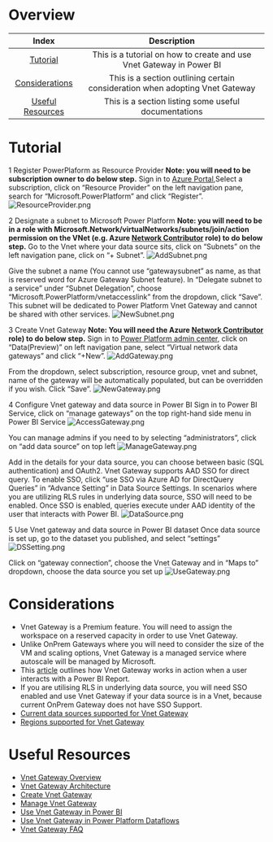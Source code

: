 # Overview

| Index | Description |
|:------------------------:|:-----------------------:|
| [Tutorial](https://github.com/lipinght/pbideployment/blob/main/VnetGateway/VnetGatewayOverview.md#tutorial) |This is a tutorial on how to create and use Vnet Gateway in Power BI |
| [Considerations](https://github.com/lipinght/pbideployment/blob/main/VnetGateway/VnetGatewayOverview.md#considerations) |This is a section outlining certain consideration when adopting Vnet Gateway |
| [Useful Resources](https://github.com/lipinght/pbideployment/blob/main/VnetGateway/VnetGatewayOverview.md#useful-resources) |This is a section listing some useful documentations |


# Tutorial
1 Register PowerPlaform as Resource Provider
**Note: you will need to be subscription owner to do below step.**
Sign in to [Azure Portal](https://portal.azure.com),Select a subscription, click on “Resource Provider” on the left navigation pane, search for “Microsoft.PowerPlatform” and click “Register”.
 ![ResourceProvider.png](images/ResourceProvider.png)

2 Designate a subnet to Microsoft Power Platform
**Note: you will need to be in a role with Microsoft.Network/virtualNetworks/subnets/join/action permission on the VNet (e.g. Azure [Network Contributor]( https://docs.microsoft.com/en-us/azure/role-based-access-control/built-in-roles#network-contributor) role) to do below step.**
Go to the Vnet where your data source sits, click on “Subnets” on the left navigation pane, click on “+ Subnet”.
 ![AddSubnet.png](images/AddSubnet.png)

Give the subnet a name (You cannot use “gatewaysubnet” as name, as that is reserved word for Azure Gateway Subnet feature). In “Delegate subnet to a service” under “Subnet Delegation”, choose “Microsoft.PowerPlatform/vnetaccesslink” from the dropdown, click “Save”. This subnet will be dedicated to Power Platform Vnet Gateway and cannot be shared with other services.
 ![NewSubnet.png](images/NewSubnet.png)

3 Create Vnet Gateway
**Note: You will need the Azure [Network Contributor]( https://docs.microsoft.com/en-us/azure/role-based-access-control/built-in-roles#network-contributor) role) to do below step.**
Sign in to [Power Platform admin center]( https://admin.powerplatform.microsoft.com/), click on “Data(Preview)” on left navigation pane, select “Virtual network data gateways” and click “+New”.
 ![AddGateway.png](images/AddGateway.png)

From the dropdown, select subscription, resource group, vnet and subnet, name of the gateway will be automatically populated, but can be overridden if you wish. Click “Save”.
 ![NewGateway.png](images/NewGateway.png)
  
4 Configure Vnet gateway and data source in Power BI
Sign in to Power BI Service, click on “manage gateways” on the top right-hand side menu in Power BI Service
 ![AccessGateway.png](images/AccessGateway.png) 

You can manage admins if you need to by selecting “administrators”, click on “add data source” on top left
 ![ManageGateway.png](images/ManageGateway.png)   

Add in the details for your data source, you can choose between basic (SQL authentication) and OAuth2. Vnet Gateway supports AAD SSO for direct query. To enable SSO, click “use SSO via Azure AD for DirectQuery Queries” in “Advance Setting” in Data Source Settings. In scenarios where you are utilizing RLS rules in underlying data source, SSO will need to be enabled. Once SSO is enabled, queries execute under AAD identity of the user that interacts with Power BI. 
 ![DataSource.png](images/DataSource.png) 

5 Use Vnet gateway and data source in Power BI dataset
Once data source is set up, go to the dataset you published, and select “settings” 
 ![DSSetting.png](images/DSSetting.png) 

Click on “gateway connection”, choose the Vnet Gateway and in “Maps to” dropdown, choose the data source you set up 
 ![UseGateway.png](images/UseGateway.png)


# Considerations
* Vnet Gateway is a Premium feature. You will need to assign the workspace on a reserved capacity in order to use Vnet Gateway.
* Unlike OnPrem Gateways where you will need to consider the size of the VM and scaling options, Vnet Gateway is a managed service where autoscale will be managed by Microsoft.
* This [article](https://docs.microsoft.com/en-us/data-integration/vnet/data-gateway-architecture) outlines how Vnet Gateway works in action when a user interacts with a Power BI Report.
* If you are utilising RLS in underlying data source, you will need SSO enabled and use Vnet Gateway if your data source is in a Vnet, because current OnPrem Gateway does not have SSO Support.
* [Current data sources supported for Vnet Gateway](https://docs.microsoft.com/en-us/data-integration/vnet/use-data-gateways-sources-power-bi#supported-azure-data-services)
* [Regions supported for Vnet Gateway](https://docs.microsoft.com/en-us/data-integration/vnet/create-data-gateways#regions-supported-for-vnet-data-gateways) 

# Useful Resources
* [Vnet Gateway Overview](https://docs.microsoft.com/en-us/data-integration/vnet/overview)
* [Vnet Gateway Architecture](https://docs.microsoft.com/en-us/data-integration/vnet/data-gateway-architecture)
* [Create Vnet Gateway](https://docs.microsoft.com/en-us/data-integration/vnet/create-data-gateways)
* [Manage Vnet Gateway](https://docs.microsoft.com/en-us/data-integration/vnet/manage-data-gateways)
* [Use Vnet Gateway in Power BI](https://docs.microsoft.com/en-us/data-integration/vnet/use-data-gateways-sources-power-bi)
* [Use Vnet Gateway in Power Platform Dataflows](https://docs.microsoft.com/en-us/data-integration/vnet/data-gateway-power-platform-dataflows)
* [Vnet Gateway FAQ](https://docs.microsoft.com/en-us/data-integration/vnet/data-gateway-faqs)


